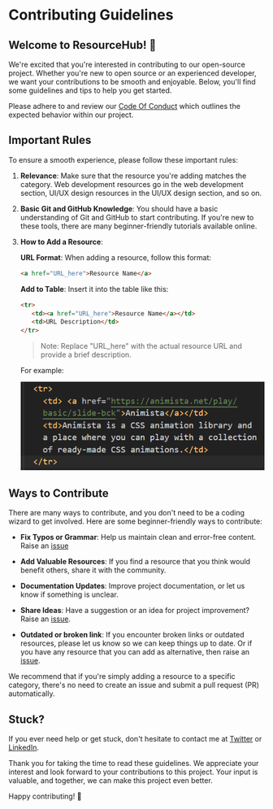 # Contributing Guidelines

## Welcome to ResourceHub! 🌟

We're excited that you're interested in contributing to our open-source project. Whether you're new to open source or an experienced developer, we want your contributions to be smooth and enjoyable. Below, you'll find some guidelines and tips to help you get started.

Please adhere to and review our [Code Of Conduct](https://github.com/jfmartinz/ResourceHub/blob/main/CODE_OF_CONDUCT.md) which outlines the expected behavior within our project.

## Important Rules

To ensure a smooth experience, please follow these important rules:

1. **Relevance**: Make sure that the resource you're adding matches the category. Web development resources go in the web development section, UI/UX design resources in the UI/UX design section, and so on.

2. **Basic Git and GitHub Knowledge**: You should have a basic understanding of Git and GitHub to start contributing. If you're new to these tools, there are many beginner-friendly tutorials available online.

3. **How to Add a Resource**:

   **URL Format**: When adding a resource, follow this format:

   ```markdown
   <a href="URL_here">Resource Name</a>
   ```

   **Add to Table**: Insert it into the table like this:

   ```markdown
   <tr>
      <td><a href="URL_here">Resource Name</a></td>
      <td>URL Description</td>
   </tr>
   ```

   > Note: Replace "URL_here" with the actual resource URL and provide a brief description.

   For example:

   ![Format](images/format1.png)

## Ways to Contribute

There are many ways to contribute, and you don't need to be a coding wizard to get involved. Here are some beginner-friendly ways to contribute:

- **Fix Typos or Grammar**: Help us maintain clean and error-free content. Raise an [issue](https://github.com/jfmartinz/ResourceHub/issues/new?assignees=&labels=bug&projects=&template=bugreport.yml&title=%F0%9F%90%9E+%5BBUG%5D+-+%3Ctitle%3E)

- **Add Valuable Resources**: If you find a resource that you think would benefit others, share it with the community.

- **Documentation Updates**: Improve project documentation, or let us know if something is unclear.

- **Share Ideas**: Have a suggestion or an idea for project improvement? Raise an [issue](https://github.com/jfmartinz/ResourceHub/issues/new?assignees=&labels=feature&projects=&template=feature.yml&title=%F0%9F%92%A1+%5BFEATURE%5D+-+%3Ctitle%3E).

- **Outdated or broken link**: If you encounter broken links or outdated resources, please let us know so we can keep things up to date. Or if you have any resource that you can add as alternative, then raise an [issue](https://github.com/jfmartinz/ResourceHub/issues/new?assignees=&labels=bug&projects=&template=bugreport.yml&title=%F0%9F%90%9E+%5BBUG%5D+-+%3Ctitle%3E).

We recommend that if you're simply adding a resource to a specific category, there's no need to create an issue and submit a pull request (PR) automatically.


## Stuck?

If you ever need help or get stuck, don't hesitate to contact me at [Twitter](https://twitter.com/jfmartinz) or [LinkedIn](https://www.linkedin.com/in/jfmartinz/).

Thank you for taking the time to read these guidelines. We appreciate your interest and look forward to your contributions to this project. Your input is valuable, and together, we can make this project even better.

Happy contributing! 🚀
